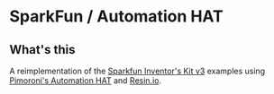 # SparkFun / Automation HAT

## What's this

A reimplementation of the [Sparkfun Inventor's Kit v3][sparkfun] examples
using [Pimoroni's Automation HAT][automation-hat] and [Resin.io][resin].

[sparkfun]: https://www.sparkfun.com/products/retired/11576
[automation-hat]: https://shop.pimoroni.com/products/automation-hat
[resin]: https://shop.pimoroni.com/products/automation-hat
